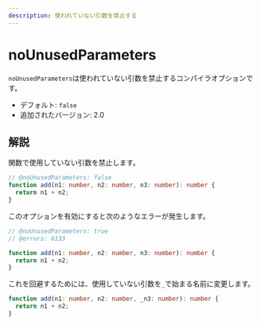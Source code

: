 ```yaml
---
description: 使われていない引数を禁止する
---
```


# noUnusedParameters

`noUnusedParameters`は使われていない引数を禁止するコンパイラオプションです。

- デフォルト: `false`
- 追加されたバージョン: 2.0

## 解説

関数で使用していない引数を禁止します。

```ts twoslash
// @noUnusedParameters: false
function add(n1: number, n2: number, n3: number): number {
  return n1 + n2;
}
```

このオプションを有効にすると次のようなエラーが発生します。

```ts twoslash
// @noUnusedParameters: true
// @errors: 6133

function add(n1: number, n2: number, n3: number): number {
  return n1 + n2;
}
```

これを回避するためには、使用していない引数を`_`で始まる名前に変更します。

```ts twoslash
function add(n1: number, n2: number, _n3: number): number {
  return n1 + n2;
}
```
